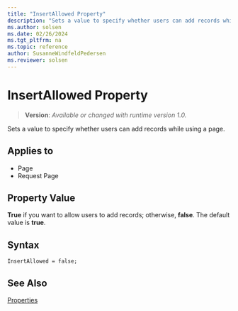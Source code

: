```yaml
---
title: "InsertAllowed Property"
description: "Sets a value to specify whether users can add records while using a page."
ms.author: solsen
ms.date: 02/26/2024
ms.tgt_pltfrm: na
ms.topic: reference
author: SusanneWindfeldPedersen
ms.reviewer: solsen
---
```

[//]: # (START>DO_NOT_EDIT)
[//]: # (IMPORTANT:Do not edit any of the content between here and the END>DO_NOT_EDIT.)
[//]: # (Any modifications should be made in the .xml files in the ModernDev repo.)
# InsertAllowed Property
> **Version**: _Available or changed with runtime version 1.0._

Sets a value to specify whether users can add records while using a page.

## Applies to
-   Page
-   Request Page

[//]: # (IMPORTANT: END>DO_NOT_EDIT)

## Property Value  

**True** if you want to allow users to add records; otherwise, **false**. The default value is **true**.  

## Syntax

```AL
InsertAllowed = false;
```
 
## See Also

[Properties](devenv-properties.md)